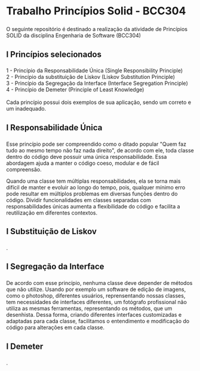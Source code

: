 <h1 align="left">Trabalho Princípios Solid - BCC304</h1>

###

<p align="left">O seguinte repositório é destinado a realização da atividade de Princípios SOLID da disciplina Engenharia de Software (BCC304)</p>

###

<h2 align="left">I Princípios selecionados</h2>

###

<p align="left">1 - Princípio da Responsabilidade Única (Single Responsibility Principle)<br>2 - Princípio da substituição de Liskov (Liskov Substitution Principle)<br>3 -  Princípio da Segregação da Interface (Interface Segregation Principle)<br>4 - Princípio de Demeter (Principle of Least Knowledge)<br><br>Cada princípio possui dois exemplos de sua aplicação, sendo um correto e um inadequado.</p>

###

<h2 align="left">I Responsabilidade Única</h2>

###

<p align="left"> Esse princípio pode ser compreendido como o ditado popular "Quem faz tudo ao mesmo tempo não faz nada direito", de acordo com ele, toda classe dentro do código deve possuir uma única responsabilidade. Essa abordagem ajuda a manter o código coeso, modular e de fácil compreensão. 
  
Quando uma classe tem múltiplas responsabilidades, ela se torna mais difícil de manter e evoluir ao longo do tempo, pois, qualquer mínimo erro pode resultar em múltiplos problemas em diversas funções dentro do código. Dividir funcionalidades em classes separadas com responsabilidades únicas aumenta a flexibilidade do código e facilita a reutilização em diferentes contextos.
</p>

###

<h2 align="left">I Substituição de Liskov</h2>

###

<p align="left">
  .</p>

###

<h2 align="left">I Segregação da Interface</h2>

###

<p align="left">De acordo com esse princípio, nenhuma classe deve depender de métodos que não utilize. Usando por exemplo um software de edição de imagens, como o photoshop, diferentes usuários, reprensentando nossas classes, tem necessidades de interfaces diferentes, um fotógrafo profissional não utiliza as mesmas ferramentas, representando os métodos, que um desenhista. Dessa forma, criando diferentes interfaces customizadas e adaptadas para cada classe, facilitamos o entendimento e modificação do código para alterações em cada classe.</p>

###

<h2 align="left">I Demeter</h2>

###

<p align="left">.</p>

###
